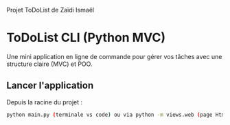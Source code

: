 Projet ToDoList de Zaïdi Ismaël

# ToDoList CLI (Python MVC)

Une mini application en ligne de commande pour gérer vos tâches avec une structure claire (MVC) et POO.

## Lancer l'application

Depuis la racine du projet :
```bash
python main.py (terminale vs code) ou via python -m views.web (page Html)



